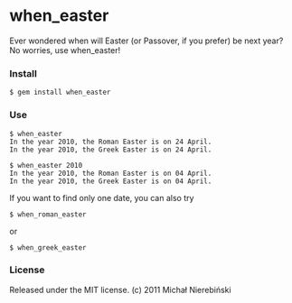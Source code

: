 # when_easter

Ever wondered when will Easter (or Passover, if you prefer) be next year? No worries, use when_easter!

### Install
	$ gem install when_easter
	
### Use
	
	$ when_easter
	In the year 2010, the Roman Easter is on 24 April.
	In the year 2010, the Greek Easter is on 24 April.
	
	$ when_easter 2010
	In the year 2010, the Roman Easter is on 04 April.
	In the year 2010, the Greek Easter is on 04 April.
	
If you want to find only one date, you can also try

	$ when_roman_easter
or

	$ when_greek_easter
	
### License

Released under the MIT license.
(c) 2011 Michał Nierebiński